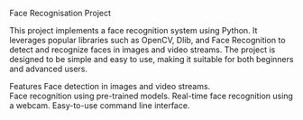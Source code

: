  Face Recognisation Project

This project implements a face recognition system using Python. It leverages popular libraries such as OpenCV, Dlib, and Face Recognition to detect and recognize faces in images and video streams. The project is designed to be simple and easy to use, making it suitable for both beginners and advanced users.
 
Features 
Face detection in images and video streams.  
Face recognition using pre-trained models.
Real-time face recognition using a webcam.
Easy-to-use command line interface.
 
